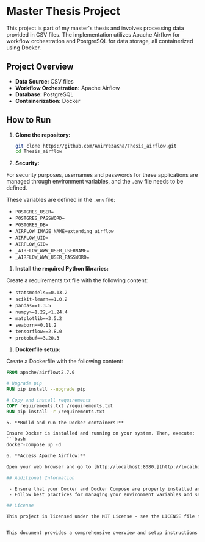 # Master Thesis Project

This project is part of my master's thesis and involves processing data provided in CSV files. The implementation utilizes Apache Airflow for workflow orchestration and PostgreSQL for data storage, all containerized using Docker.

## Project Overview

- **Data Source:** CSV files
- **Workflow Orchestration:** Apache Airflow
- **Database:** PostgreSQL
- **Containerization:** Docker

## How to Run

1. **Clone the repository:**
   ```sh
   git clone https://github.com/AmirrezaKha/Thesis_airflow.git
   cd Thesis_airflow

2. **Security:**

For security purposes, usernames and passwords for these applications are managed through environment variables, and the `.env` file needs to be defined.

These variables are defined in the `.env` file:

   - `POSTGRES_USER=`
   - `POSTGRES_PASSWORD=`
   - `POSTGRES_DB=`
   - `AIRFLOW_IMAGE_NAME=extending_airflow`
   - `AIRFLOW_UID=`
   - `AIRFLOW_GID=`
   - `_AIRFLOW_WWW_USER_USERNAME=`
   - `_AIRFLOW_WWW_USER_PASSWORD=`

1. **Install the required Python libraries:**

Create a requirements.txt file with the following content:

   - `statsmodels==0.13.2`
   - `scikit-learn==1.0.2`
   - `pandas==1.3.5`
   - `numpy>=1.22,<1.24.4`
   - `matplotlib==3.5.2`
   - `seaborn==0.11.2`
   - `tensorflow==2.8.0`
   - `protobuf==3.20.3`

1. **Dockerfile setup:**

Create a Dockerfile with the following content:

   ```dockerfile
   FROM apache/airflow:2.7.0

   # Upgrade pip
   RUN pip install --upgrade pip

   # Copy and install requirements
   COPY requirements.txt /requirements.txt
   RUN pip install -r /requirements.txt

5. **Build and run the Docker containers:**

Ensure Docker is installed and running on your system. Then, execute:
   ```bash
   docker-compose up -d

6. **Access Apache Airflow:**

Open your web browser and go to [http://localhost:8080.](http://localhost:8080.) Log in with the credentials you defined in the .env file.

## Additional Information

    - Ensure that your Docker and Docker Compose are properly installed and configured.
    - Follow best practices for managing your environment variables and secrets.

## License

This project is licensed under the MIT License - see the LICENSE file for details.


This document provides a comprehensive overview and setup instructions for your Master Thesis Project, ensuring that all necessary details are included.


